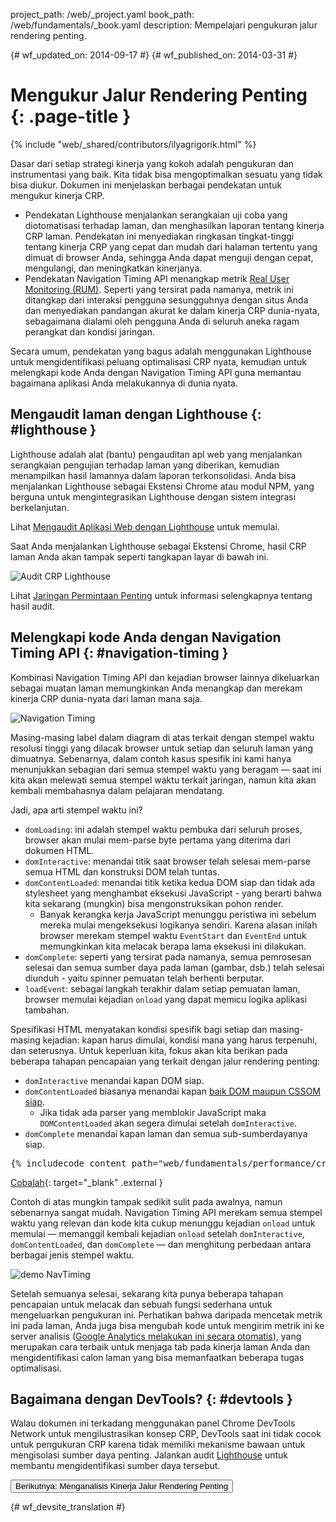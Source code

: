 project_path: /web/_project.yaml
book_path: /web/fundamentals/_book.yaml
description: Mempelajari pengukuran jalur rendering penting.

{# wf_updated_on: 2014-09-17 #}
{# wf_published_on: 2014-03-31 #}

# Mengukur Jalur Rendering Penting {: .page-title }

{% include "web/_shared/contributors/ilyagrigorik.html" %}

Dasar dari setiap strategi kinerja yang kokoh adalah pengukuran dan instrumentasi
yang baik. Kita tidak bisa mengoptimalkan sesuatu yang tidak bisa diukur. Dokumen ini
menjelaskan berbagai pendekatan untuk mengukur kinerja CRP.

* Pendekatan Lighthouse menjalankan serangkaian uji coba yang diotomatisasi terhadap laman,
  dan menghasilkan laporan tentang kinerja CRP laman. Pendekatan ini
  menyediakan ringkasan tingkat-tinggi tentang kinerja CRP yang cepat dan mudah
  dari halaman tertentu yang dimuat di browser Anda, sehingga Anda dapat menguji dengan cepat,
  mengulangi, dan meningkatkan kinerjanya.
* Pendekatan Navigation Timing API menangkap metrik [Real User
  Monitoring (RUM)](https://en.wikipedia.org/wiki/Real_user_monitoring). Seperti yang tersirat pada namanya, metrik ini ditangkap dari interaksi pengguna
  sesungguhnya dengan situs Anda dan menyediakan pandangan akurat ke dalam
   kinerja CRP dunia-nyata, sebagaimana dialami oleh pengguna Anda di seluruh aneka ragam
   perangkat dan kondisi jaringan.

Secara umum, pendekatan yang bagus adalah menggunakan Lighthouse untuk mengidentifikasi peluang optimalisasi CRP
nyata, kemudian untuk melengkapi kode Anda dengan
Navigation Timing API guna memantau bagaimana aplikasi Anda melakukannya di dunia nyata.

## Mengaudit laman dengan Lighthouse {: #lighthouse }

Lighthouse adalah alat (bantu) pengauditan apl web yang menjalankan serangkaian pengujian terhadap
laman yang diberikan, kemudian menampilkan hasil lamannya dalam laporan terkonsolidasi. Anda
bisa menjalankan Lighthouse sebagai Ekstensi Chrome atau modul NPM, yang
berguna untuk mengintegrasikan Lighthouse dengan sistem integrasi berkelanjutan.

Lihat [Mengaudit Aplikasi Web dengan Lighthouse](/web/tools/lighthouse/) untuk memulai.

Saat Anda menjalankan Lighthouse sebagai Ekstensi Chrome, hasil CRP laman Anda akan tampak
seperti tangkapan layar di bawah ini.

![Audit CRP Lighthouse](images/lighthouse-crp.png)

Lihat [Jaringan Permintaan Penting][crc] untuk informasi selengkapnya tentang hasil
audit.

[crc]: /web/tools/lighthouse/audits/critical-request-chains

## Melengkapi kode Anda dengan Navigation Timing API {: #navigation-timing }

Kombinasi Navigation Timing API dan kejadian browser lainnya dikeluarkan
sebagai muatan laman memungkinkan Anda menangkap dan merekam kinerja
CRP dunia-nyata dari laman mana saja.

<img src="images/dom-navtiming.png"  alt="Navigation Timing">

Masing-masing label dalam diagram di atas terkait dengan stempel waktu resolusi tinggi yang dilacak browser untuk setiap dan seluruh laman yang dimuatnya. Sebenarnya, dalam contoh kasus spesifik ini kami hanya menunjukkan sebagian dari semua stempel waktu yang beragam &mdash; saat ini kita akan melewati semua stempel waktu terkait jaringan, namun kita akan kembali membahasnya dalam pelajaran mendatang.

Jadi, apa arti stempel waktu ini?

* `domLoading`: ini adalah stempel waktu pembuka dari seluruh proses, 
 browser akan mulai mem-parse byte pertama yang diterima dari dokumen
 HTML.
* `domInteractive`: menandai titik saat browser telah selesai mem-parse semua 
 HTML dan konstruksi DOM telah tuntas.
* `domContentLoaded`: menandai titik ketika kedua DOM siap dan tidak ada stylesheet yang menghambat eksekusi JavaScript - yang berarti bahwa kita sekarang (mungkin) bisa mengonstruksikan pohon render.
    * Banyak kerangka kerja JavaScript menunggu peristiwa ini sebelum mereka mulai mengeksekusi logikanya sendiri. Karena alasan inilah browser merekam stempel waktu `EventStart` dan `EventEnd` untuk memungkinkan kita melacak berapa lama eksekusi ini dilakukan.
* `domComplete`: seperti yang tersirat pada namanya, semua pemrosesan selesai dan
 semua sumber daya pada laman (gambar, dsb.) telah selesai diunduh -
 yaitu spinner pemuatan telah berhenti berputar.
* `loadEvent`: sebagai langkah terakhir dalam setiap pemuatan laman, browser memulai
 kejadian `onload` yang dapat memicu logika aplikasi tambahan.

Spesifikasi HTML menyatakan kondisi spesifik bagi setiap dan masing-masing kejadian: kapan harus dimulai, kondisi mana yang harus terpenuhi, dan seterusnya. Untuk keperluan kita, fokus akan kita berikan pada beberapa tahapan pencapaian yang terkait dengan jalur rendering penting:

* `domInteractive` menandai kapan DOM siap.
* `domContentLoaded` biasanya menandai kapan [baik DOM maupun CSSOM siap](http://calendar.perfplanet.com/2012/deciphering-the-critical-rendering-path/).
    * Jika tidak ada parser yang memblokir JavaScript maka `DOMContentLoaded` akan segera dimulai setelah `domInteractive`.
* `domComplete` menandai kapan laman dan semua sub-sumberdayanya siap.


<div style="clear:both;"></div>

<pre class="prettyprint">
{% includecode content_path="web/fundamentals/performance/critical-rendering-path/_code/measure_crp.html" region_tag="full" adjust_indentation="auto" %}
</pre>

[Cobalah](https://googlesamples.github.io/web-fundamentals/fundamentals/performance/critical-rendering-path/measure_crp.html){: target="_blank" .external }

Contoh di atas mungkin tampak sedikit sulit pada awalnya, namun sebenarnya sangat mudah. Navigation Timing API merekam semua stempel waktu yang relevan dan kode kita cukup menunggu kejadian `onload` untuk memulai &mdash; memanggil kembali kejadian `onload` setelah `domInteractive`, `domContentLoaded`, dan `domComplete` &mdash; dan menghitung perbedaan antara berbagai jenis stempel waktu.

<img src="images/device-navtiming-small.png"  alt="demo NavTiming">

Setelah semuanya selesai, sekarang kita punya beberapa tahapan pencapaian untuk melacak dan sebuah fungsi sederhana untuk mengeluarkan pengukuran ini. Perhatikan bahwa daripada mencetak metrik ini pada laman, Anda juga bisa mengubah kode untuk mengirim metrik ini ke server analisis ([Google Analytics melakukan ini secara otomatis](https://support.google.com/analytics/answer/1205784)), yang merupakan cara terbaik untuk menjaga tab pada kinerja laman Anda dan mengidentifikasi calon laman yang bisa memanfaatkan beberapa tugas optimalisasi.

## Bagaimana dengan DevTools? {: #devtools }

Walau dokumen ini terkadang menggunakan panel Chrome DevTools Network untuk
mengilustrasikan konsep CRP, DevTools saat ini tidak cocok untuk pengukuran CRP
karena tidak memiliki mekanisme bawaan untuk mengisolasi
sumber daya penting. Jalankan audit [Lighthouse](#lighthouse) untuk membantu mengidentifikasi
sumber daya tersebut.

<a href="analyzing-crp" class="gc-analytics-event"
    data-category="CRP" data-label="Next / Analyzing CRP">
  <button>Berikutnya: Menganalisis Kinerja Jalur Rendering Penting</button>
</a>


{# wf_devsite_translation #}
